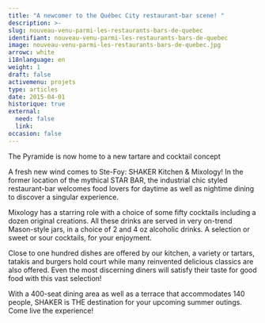 ```yaml
---
title: "A newcomer to the Québec City restaurant-bar scene! "
description: >-
slug: nouveau-venu-parmi-les-restaurants-bars-de-quebec
identifiant: nouveau-venu-parmi-les-restaurants-bars-de-quebec 
image: nouveau-venu-parmi-les-restaurants-bars-de-quebec.jpg
arrowc: white
i18nlanguage: en
weight: 1
draft: false
activemenu: projets
type: articles
date: 2015-04-01
historique: true
external:
  need: false
  link:
occasion: false
---
```

The Pyramide is now home to a new tartare and cocktail concept  

A fresh new wind comes to Ste-Foy: SHAKER Kitchen & Mixology! In the former location of the mythical STAR BAR, the industrial chic styled restaurant-bar welcomes food lovers for daytime as well as nightime dining to discover a singular experience.   

Mixology has a starring role with a choice of some fifty cocktails including a dozen original creations. All these drinks are served in very on-trend Mason-style jars, in a choice of 2 and 4 oz alcoholic drinks. A selection or sweet or sour cocktails, for your enjoyment. 

Close to one hundred dishes are offered by our kitchen, a variety or tartars, tatakis and burgers hold court while many reinvented delicious classics are also offered. Even the most discerning diners will satisfy their taste for good food with this vast selection! 

With a 400-seat dining area as well as a terrace that accommodates 140 people, SHAKER is THE destination for your upcoming summer outings. Come live the experience!

